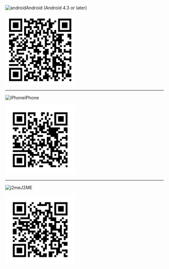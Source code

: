 ![android](http://homecenter.mobi/images/android.png)Android (Android 4.3 or later)

![android](https://github.com/javalovercn/client/raw/master/qr_imgs/qrapk.png)

***

![iPhone](http://homecenter.mobi/images/apple.png)iPhone

![iphone](https://github.com/javalovercn/client/raw/master/qr_imgs/qrios.png)

***

![j2me](http://homecenter.mobi/images/java.png)J2ME

![j2me](https://github.com/javalovercn/client/raw/master/qr_imgs/qrcode.png)
